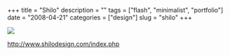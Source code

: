 +++
title = "Shilo"
description = ""
tags = ["flash", "minimalist", "portfolio"]
date = "2008-04-21"
categories = ["design"]
slug = "shilo"
+++


 

  <div id="screens-thumbs" class="clearfix">
    <div class="txt-center" id="design-submission"><a href="http://www.shilodesign.com/index.php"><img id='bluga-thumbnail-1210' class='bluga-thumbnail large' src='http://media.konigi.com/bluga/
wt480c90fd40491.jpg'/></a></div>  
  </div>   
<p><a href="http://www.shilodesign.com/index.php">http://www.shilodesign.com/index.php</a></p>




